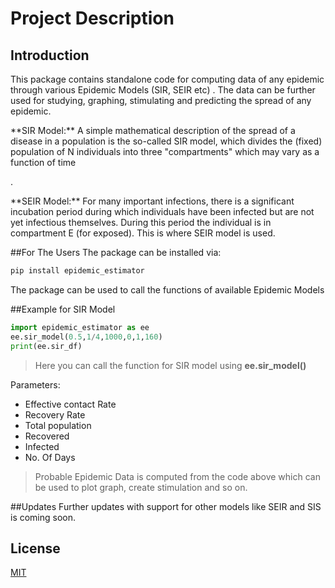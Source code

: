 # Project Description

## Introduction
<p>This package contains standalone code for computing data of any epidemic through various Epidemic Models (SIR, SEIR etc) . The data can be further used for studying, graphing, stimulating and predicting the spread of any epidemic.</p>

<p>**SIR Model:**
A simple mathematical description of the spread of a disease in a population is the so-called SIR model, which divides the (fixed) population of N individuals into three "compartments" which may vary as a function of time</p>.

<p>**SEIR Model:**
For many important infections, there is a significant incubation period during which individuals have been infected but are not yet infectious themselves. During this period the individual is in compartment E (for exposed). This is where SEIR model is used.</p>

##For The Users
The package can be installed via:
```bash
pip install epidemic_estimator
```
<p>The package can be used to call the functions of available Epidemic Models</p>

##Example for SIR Model
```python
import epidemic_estimator as ee
ee.sir_model(0.5,1/4,1000,0,1,160)
print(ee.sir_df)
```
>Here you can call the function for SIR model using
**ee.sir_model()**

Parameters:
- Effective contact Rate
- Recovery Rate
- Total population
- Recovered
- Infected
- No. Of Days

>Probable Epidemic Data is computed from the code above which can be used to plot graph, create stimulation and so on.

##Updates
Further updates with support for other models like SEIR and SIS is coming soon.

## License
[MIT](https://choosealicense.com/licenses/mit/)
